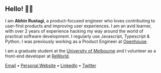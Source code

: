 ## Hello! 🙋‍♂️

I am **Abhin Rustagi**, a product-focused engineer who loves contributing to user-first products and improving user experiences. I am an avid learner, with over 2 years of experience hacking my way around the world of practical software development. I regularly use Javascript, Typescript & Python. I was previously working as a Product Engineer at [Openhouse](https://www.openhouse.study/).

I am a graduate student at the [University of Melbourne](https://www.unimelb.edu.au/) and I volunteer as a front-end developer at [ReWorld](https://www.reworld.eco/).

[Email](mailto:hi@abhin.dev) • [Personal Website](https://www.abhin.dev/) • [LinkedIn](https://www.linkedin.com/in/abhinrustagi) • [Twitter](https://www.twitter.com/abhinrustagi)
